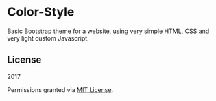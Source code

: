 # Color-Style

Basic Bootstrap theme for a website, using very simple HTML, CSS and very light custom Javascript.

## License 

2017 

Permissions granted via [MIT License](https://opensource.org/licenses/MIT).
